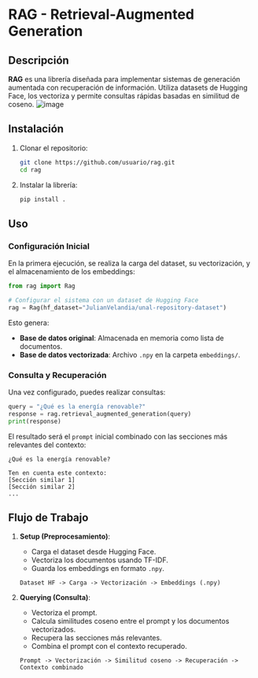 # RAG - Retrieval-Augmented Generation

## Descripción
**RAG** es una librería diseñada para implementar sistemas de generación aumentada con recuperación de información. Utiliza datasets de Hugging Face, los vectoriza y permite consultas rápidas basadas en similitud de coseno.
![image](https://github.com/user-attachments/assets/47c88a43-12db-40ab-b8f8-8db0cb1f56d1)

## Instalación

1. Clonar el repositorio:
   ```bash
   git clone https://github.com/usuario/rag.git
   cd rag
   ```

2. Instalar la librería:
   ```bash
   pip install .
   ```

## Uso

### Configuración Inicial
En la primera ejecución, se realiza la carga del dataset, su vectorización, y el almacenamiento de los embeddings:

```python
from rag import Rag

# Configurar el sistema con un dataset de Hugging Face
rag = Rag(hf_dataset="JulianVelandia/unal-repository-dataset")
```

Esto genera:
- **Base de datos original**: Almacenada en memoria como lista de documentos.
- **Base de datos vectorizada**: Archivo `.npy` en la carpeta `embeddings/`.

### Consulta y Recuperación
Una vez configurado, puedes realizar consultas:

```python
query = "¿Qué es la energía renovable?"
response = rag.retrieval_augmented_generation(query)
print(response)
```

El resultado será el `prompt` inicial combinado con las secciones más relevantes del contexto:

```
¿Qué es la energía renovable?

Ten en cuenta este contexto:
[Sección similar 1]
[Sección similar 2]
...
```

## Flujo de Trabajo

1. **Setup (Preprocesamiento)**:
   - Carga el dataset desde Hugging Face.
   - Vectoriza los documentos usando TF-IDF.
   - Guarda los embeddings en formato `.npy`.

   ```plaintext
   Dataset HF -> Carga -> Vectorización -> Embeddings (.npy)
   ```

2. **Querying (Consulta)**:
   - Vectoriza el prompt.
   - Calcula similitudes coseno entre el prompt y los documentos vectorizados.
   - Recupera las secciones más relevantes.
   - Combina el prompt con el contexto recuperado.

   ```plaintext
   Prompt -> Vectorización -> Similitud coseno -> Recuperación -> Contexto combinado
   ```
